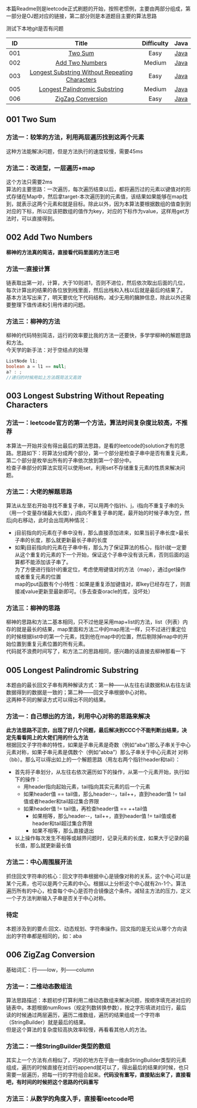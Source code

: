 本篇Readme则是leetcode正式刷题的开始，按照老惯例，主要由两部分组成，第一部分是OJ题对应的链接，第二部分则是本道题目主要的算法思路  

测试下本地git是否有问题



|    ID          |      Title      |    Difficulty  |         Java            |
| :------------: | :-------------: | :------------: | :---------------------: |
| 001 | [Two Sum](https://leetcode.com/problems/two-sum/) | Easy | [Java](https://github.com/jinhaizeng/Leetcode/blob/master/Version%20By%20Java/leetcode%E6%AD%A3%E5%BC%8F%E9%A2%98/Two%20Sum/Solution.java) |
| 002 | [Add Two Numbers](https://leetcode.com/problems/add-two-numbers/) | Medium | [Java](https://github.com/jinhaizeng/Leetcode/blob/master/Version%20By%20Java/leetcode%E6%AD%A3%E5%BC%8F%E9%A2%98/Add%20Two%20Numbers/Solution.java) |
| 003 | [Longest Substring Without Repeating Characters](https://leetcode.com/problems/longest-substring-without-repeating-characters/) | Easy | [Java](https://github.com/jinhaizeng/Leetcode/blob/master/Version%20By%20Java/leetcode%E6%AD%A3%E5%BC%8F%E9%A2%98/Longest%20Substring%20Without%20Repeating%20Characters/Solution.java) |
| 005 | [Longest Palindromic Substring](https://leetcode.com/problems/longest-palindromic-substring/) | Medium | [Java](https://github.com/jinhaizeng/Leetcode/blob/master/Version%20By%20Java/leetcode%E6%AD%A3%E5%BC%8F%E9%A2%98/Longest%20Palindromic%20Substring/Solution.java) |
| 006 | [ZigZag Conversion](https://leetcode.com/problems/zigzag-conversion/) | Easy | [Java](https://github.com/jinhaizeng/Leetcode/blob/master/Version%20By%20Java/leetcode%E6%AD%A3%E5%BC%8F%E9%A2%98/ZigZag%20Conversion/Solution.java) |



## 001 Two Sum
### 方法一：较笨的方法，利用两层遍历找到这两个元素
这种方法能解决问题，但是方法执行的速度较慢，需要45ms

### 方法二：改进型，一层遍历+map
这个方法只需要2ms  
算法的主要思路：一次遍历，每次遍历结束以后，都将遍历过的元素以键值对的形式存储在Map中，然后拿target-本次遍历到的元素值，该结果如果能够在map找到，就表示这两个元素和就是目标。除此以外，因为本算法要根据数组的值查到到对应的下标，所以应该把数组的值作为key，对应的下标作为value，这样用get方法时，可以直接得到。

## 002 Add Two Numbers
**柳神的方法真的简洁，直接看代码里面的方法三吧**
### 方法一:直接计算
链表取出第一对，计算，大于10则进1，否则不进位，然后依次取出后面的几位，每次计算出的结果的各位放到栈里面，然后出栈和入栈以后就是最后的结果了。  
基本方法写出来了，明天要优化下代码结构，减少无用的臃肿信息，除此以外还需要整理下值传递和引用传递的问题。

### 方法三：柳神的方法
柳神的代码特别简洁，运行的效率要比我的方法一还要快，多学学柳神的解题思路和方法。  
今天学的新手法：对于空结点的处理
```java
ListNode l1;
boolean a = l1 == null;
a? : ;
//递归的时候用如上方法既简洁又高效
```


## 003 Longest Substring Without Repeating Characters
### 方法一：leetcode官方的第一个方法，算法时间复杂度比较高，不推荐
本算法一开始并没有得出最后的算法思路，是看的leetcode的solution才有的思路。思路如下：将算法分成两个部分，第一个部分是检查子串中是否有重复元素，第二个部分是枚举出所有的子串依次放到第一个部分中。  
检查子串部分的算法实现可以使用set，利用set不存储重复元素的性质来解决问题。 


### 方法二：大佬的解题思路
算法从左至右开始寻找不重复子串，可以用两个指针i、j，i指向不重复子串的头（用一个变量存储最大长度），j指向不重复子串的尾，最开始的时候子串为空，然后j向右移动，此时会出现两种情况：
* j目前指向的元素在子串中没有，那么直接添加进来，如果当前子串长度>最长子串的长度，那么就更新最长子串的长度
* 如果j目前指向的元素在子串中有，那么为了保证算法的核心，指针i就一定要从这个重复的元素的下一个开始，保证这个子串中没有该元素，否则后面的运算都不能添加该子串了。  
为了方便进行指针i的重定位，考虑使用键值对的方法（map），通过get操作或者重复元素的位置  
map的put函数有个小特性：如果是重复添加键值对，即key已经存在了，则直接减value更新至最新即可。（多去查查oracle的库，没坏处） 

### 方法三：柳神的思路
柳神的思路和方法二基本相同，只不过他是采用map+list的方法，list（列表）内存的就是最长的结果，map里面和方法二中的map用法一样，只不过进行重定位的时候根据list中的第一个元素，找到他在map中的位置，然后剔除掉map中的开始位置到重复元素位置的所有元素。  
代码就不浪费时间写了，和方法二的思路相同，感兴趣的话直接去柳神那看一下


## 005  Longest Palindromic Substring
本题由的最长回文子串有两种解读方式：第一种——从左往右读数据和从右往左读数据得到的数据是一致的；第二种——回文子串根据中心对称。  
这两种不同的解读方式可以得出不同的结果。
### 方法一：自己想出的方法，利用中心对称的思路来解决
**此方法思路不正宗，出现了好几个问题，最后解决到CCC个不能判断出结果，决定先看看网上的大佬们用的什么方法**  
根据回文子字符串的特性，如果是子串元素是奇数（例如“aba”)那么子串关于中心元素对称，如果子串元素是偶数个（例如“abba”）那么子串关于中心元素对 对称（bb）。那么可以得出如上的一个解题思路（用左右两个指针header和tail）：
* 首先将子串划分，从左往右依次遍历如下的操作，从第一个元素开始，执行如下的操作：
    * 用header指向起始元素，tail指向其实元素的后一个元素
    * 如果header值 == tail值，那么header--，tail++，直到header值 != tail值或者header和tail超过集合界限
    * 如果header值 != tail值，再检查header值 == ++tail值
        * 如果相等，那么header--，tail++，直到header值 != tail值或者header和tail超过集合界限
        * 如果不相等，那么直接退出
* 以上操作每次发生不相等或越界问题时，记录元素的长度，如果大于记录的最长值，那么就更新最长值
### 方法二：中心周围展开法
抓住回文字符串的核心：回文字符串根据中心是镜像对称的关系，这个中心可以是某个元素，也可以是两个元素的中心。根据以上分析这个中心就有2n-1个。算法遍历所有的中心，检查每个中心是否符合镜像这个条件。减轻主方法的压力，定义一个子方法判断输入子串是否关于中心对称。

### 待定
本题涉及到的要点:回文、动态规划、字符串操作。回文指的是无论从哪个方向读出的字符串都是相同的，如：aba  


## 006 ZigZag Conversion
基础词汇：行——low，列——column
### 方法一：二维动态数组法
算法思路描述：本题初步打算利用二维动态数组来解决问题，按顺序填充进对应的链表中。本题根据numRows（规定列数转换参数），按之字形填进对应行，最后读的时候通过两层遍历，遍历二维数组，遍历的结果组成一个字符串（StringBuilder）就是最后的结果。  
但是这个算法的复杂度较高执效率较慢，再看看其他人的方法。  

### 方法二：一维StringBuilder类型的数组
其实上一个方法有点相似了，巧妙的地方在于由一维由StringBuilder类型的元素组成，遍历的时候直接在对应行append就可以了，得出最后的结果的时候，也只需要一层遍历，把每一行的字符组合起来。**代码没有重写，直接贴出来了，直接看吧，有时间的时候把这个思路的代码重写**

### 方法三：从数学的角度入手，直接看leetcode吧
